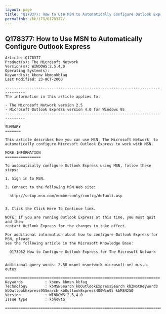 ```yaml
---
layout: page
title: "Q178377: How to Use MSN to Automatically Configure Outlook Express"
permalink: /kb/178/Q178377/
---
```


## Q178377: How to Use MSN to Automatically Configure Outlook Express

	Article: Q178377
	Product(s): The Microsoft Network
	Version(s): WINDOWS:2.5,4.0
	Operating System(s): 
	Keyword(s): kbenv kbmsnkbfaq
	Last Modified: 23-OCT-2000
	
	-------------------------------------------------------------------------------
	The information in this article applies to:
	
	- The Microsoft Network version 2.5 
	- Microsoft Outlook Express version 4.0 for Windows 95 
	-------------------------------------------------------------------------------
	
	SUMMARY
	=======
	
	This article describes how you can use MSN, The Microsoft Network, to
	automatically configure Microsoft Outlook Express to work with MSN.
	
	MORE INFORMATION
	================
	
	To automatically configure Outlook Express using MSN, follow these steps:
	
	1. Sign in to MSN.
	
	2. Connect to the following MSN Web site:
	
	  http://setup.msn.com/membersonly/config/default.asp
	
	
	3. Click the Click Here To Continue link.
	
	NOTE: If you are running Outlook Express at this time, you must quit and then
	restart Outlook Express for the changes to take effect.
	
	For additional information about how to configure Outlook Express for MSN, please
	see the following article in the Microsoft Knowledge Base:
	
	  Q173952 How to Configure Outlook Express for The Microsoft Network
	
	
	Additional query words: 2.50 msnet msnetwork microsoft-net m.s.n. outex
	
	======================================================================
	Keywords          : kbenv kbmsn kbfaq
	Technology        : kbMSNSearch kbOutlookExpressSearch kbZNotKeyword3 kbOutlookExpress95Search kbOutlookExpress400Win95 kbMSN250
	Version           : WINDOWS:2.5,4.0
	Issue type        : kbhowto
	
	=============================================================================
	
